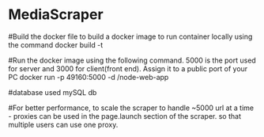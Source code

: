 # MediaScraper

#Build the docker file to build a docker image to run container locally using the command
docker build -t <name of the image>

#Run the docker image using the following command. 5000 is the port used for server and 3000 for client(front end). Assign it to a public port of your PC
docker run -p 49160:5000 -d <your username>/node-web-app

#database used mySQL db

#For better performance, to scale the scraper to handle ~5000 url at a time - proxies can be used  in the page.launch section of the scraper. so that multiple users can use one proxy.

